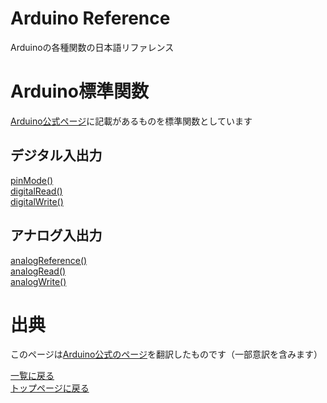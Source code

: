 # Arduino Reference

Arduinoの各種関数の日本語リファレンス

# Arduino標準関数

[Arduino公式ページ](https://www.arduino.cc/reference/en/)に記載があるものを標準関数としています

## **デジタル入出力**

[pinMode()](./pinMode)  
[digitalRead()](./digitalRead)  
[digitalWrite()](./digitalWrite)

## **アナログ入出力**

[analogReference()](./analogReference)  
[analogRead()](./analogRead)  
[analogWrite()](./analogWrite)

# 出典

このページは[Arduino公式のページ](https://arduino.cc/reference/en/)を翻訳したものです（一部意訳を含みます）

[一覧に戻る](http://pages.nchlab.net/Arduino/ref/)  
[トップページに戻る](http://pages.nchlab.net/)
